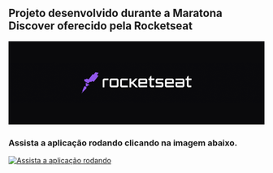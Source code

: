 ## Projeto desenvolvido durante a Maratona Discover oferecido pela Rocketseat
<p>
<img src = "./image/logo.png">

<!-- ![Programa-rodando](https://j.gifs.com/VA42o9.gif) -->
<p>
<p>

### Assista a aplicação rodando clicando na imagem abaixo. 
<p>
<p>


<p align="center" target = _blank> 
  
[![Assista a aplicação rodando](https://img.youtube.com/vi/hAMPYnjAMnA/maxresdefault.jpg)](https://youtu.be/hAMPYnjAMnA)
</p>





